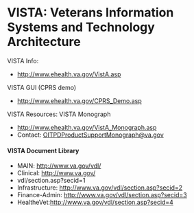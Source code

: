 # VISTA: Veterans Information Systems and Technology Architecture 

VISTA Info:
* http://www.ehealth.va.gov/VistA.asp

VISTA GUI (CPRS demo)
* http://www.ehealth.va.gov/CPRS_Demo.asp

VISTA Resources:   VISTA Monograph
* http://www.ehealth.va.gov/VistA_Monograph.asp
* Contact: OITPDProductSupportMonograph@va.gov


#### VISTA Document Library
* MAIN: http://www.va.gov/vdl/
* Clinical: http://www.va.gov/
* vdl/section.asp?secid=1
* Infrastructure: http://www.va.gov/vdl/section.asp?secid=2
* Finance-Admin: http://www.va.gov/vdl/section.asp?secid=3
* HealtheVet:http://www.va.gov/vdl/section.asp?secid=4


